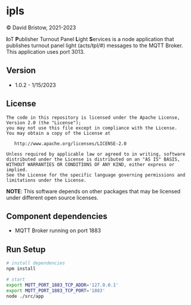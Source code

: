 # ipls
&copy; David Bristow, 2021-2023

**I**oT **P**ublisher Turnout Panel **L**ight **S**ervices is a node application that publishes turnout panel light (acts/tpl/#) messages to the MQTT Broker. This application uses port 3013.

## Version
* 1.0.2 - 1/15/2023

## License

    The code in this repository is licensed under the Apache License, Version 2.0 (the "License");
    you may not use this file except in compliance with the License.
    You may obtain a copy of the License at

       http://www.apache.org/licenses/LICENSE-2.0

    Unless required by applicable law or agreed to in writing, software
    distributed under the License is distributed on an "AS IS" BASIS,
    WITHOUT WARRANTIES OR CONDITIONS OF ANY KIND, either express or implied.
    See the License for the specific language governing permissions and
    limitations under the License.

**NOTE**: This software depends on other packages that may be licensed under different open source licenses.


## Component dependencies
* MQTT Broker running on port 1883

## Run Setup

``` bash
# install dependencies
npm install

# start
export MQTT_PORT_1883_TCP_ADDR='127.0.0.1'
export MQTT_PORT_1883_TCP_PORT='1883'
node ./src/app
```

